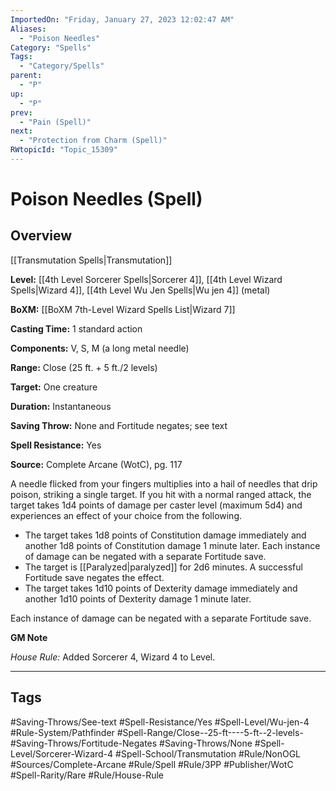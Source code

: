 ```yaml
---
ImportedOn: "Friday, January 27, 2023 12:02:47 AM"
Aliases:
  - "Poison Needles"
Category: "Spells"
Tags:
  - "Category/Spells"
parent:
  - "P"
up:
  - "P"
prev:
  - "Pain (Spell)"
next:
  - "Protection from Charm (Spell)"
RWtopicId: "Topic_15309"
---
```

# Poison Needles (Spell)
## Overview
[[Transmutation Spells|Transmutation]]

**Level:** [[4th Level Sorcerer Spells|Sorcerer 4]], [[4th Level Wizard Spells|Wizard 4]], [[4th Level Wu Jen Spells|Wu jen 4]] (metal)

**BoXM:** [[BoXM 7th-Level Wizard Spells List|Wizard 7]]

**Casting Time:** 1 standard action

**Components:** V, S, M (a long metal needle)

**Range:** Close (25 ft. + 5 ft./2 levels)

**Target:** One creature

**Duration:** Instantaneous

**Saving Throw:** None and Fortitude negates; see text

**Spell Resistance:** Yes 

**Source:** Complete Arcane (WotC), pg. 117

A needle flicked from your fingers multiplies into a hail of needles that drip poison, striking a single target. If you hit with a normal ranged attack, the target takes 1d4 points of damage per caster level (maximum 5d4) and experiences an effect of your choice from the following.

- The target takes 1d8 points of Constitution damage immediately and another 1d8 points of Constitution damage 1 minute later. Each instance of damage can be negated with a separate Fortitude save.
- The target is [[Paralyzed|paralyzed]] for 2d6 minutes. A successful Fortitude save negates the effect.
- The target takes 1d10 points of Dexterity damage immediately and another 1d10 points of Dexterity damage 1 minute later.

Each instance of damage can be negated with a separate Fortitude save.

**GM Note**

*House Rule:* Added Sorcerer 4, Wizard 4 to Level.


---
## Tags
#Saving-Throws/See-text #Spell-Resistance/Yes #Spell-Level/Wu-jen-4 #Rule-System/Pathfinder #Spell-Range/Close--25-ft----5-ft--2-levels- #Saving-Throws/Fortitude-Negates #Saving-Throws/None #Spell-Level/Sorcerer-Wizard-4 #Spell-School/Transmutation #Rule/NonOGL #Sources/Complete-Arcane #Rule/Spell #Rule/3PP #Publisher/WotC #Spell-Rarity/Rare #Rule/House-Rule

